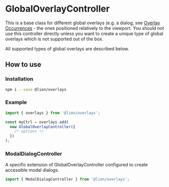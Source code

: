 # GlobalOverlayController

This is a base class for different global overlays (e.g. a dialog, see [Overlay Occurrences](./OverlayOccurrences.md) - the ones positioned relatively to the viewport.
You should not use this controller directly unless you want to create a unique type of global overlays which is not supported out of the box.

All supported types of global overlays are described below.

## How to use

### Installation
```sh
npm i --save @lion/overlays
```

### Example
```js
import { overlays } from '@lion/overlays';

const myCtrl = overlays.add(
  new GlobalOverlayController({
    /* options */
  })
);
```

### ModalDialogController
A specific extension of GlobalOverlayController configured to create accessible modal dialogs.

```js
import { ModalDialogController } from '@lion/overlays';
```
